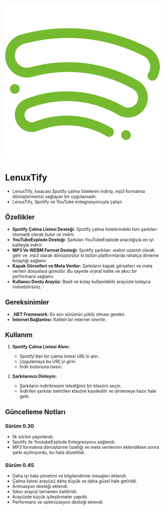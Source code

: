 ![Proje Logosu](./assets/music.png)
# LenuxTify
- LenuxTify, kısacası Spotify çalma listelerini indirip, mp3 formatına dönüştürmenizi sağlayan bir uygulamadır.
- LenuxTify, Spotify ve YouTube entegrasyonuyla çalışır.

## Özellikler

- **Spotify Çalma Listesi Desteği:** Spotify çalma listelerindeki tüm şarkıları otomatik olarak bulur ve indirir.
- **YouTubeExplode Desteği:** Şarkıları YouTubeExplode aracılığıyla en iyi kaliteyle indirir.
- **MP3 Ve WEBM Format Desteği:** Spotify şarkıları .webm uzantılı olarak gelir ve .mp3 olarak dönüştürülür ki bütün platformlarda rahatça dinleme kolaylığı sağlanır.
- **Kapak Görselleri ve Meta Veriler:** Şarkıların kapak görselleri ve meta verileri dosyalara gömülür. Bu sayede orjinal kalite ve akıcı bir performans sağlanır.
- **Kullanıcı Dostu Arayüz:** Basit ve kolay kullanılabilir arayüzle kolayca indirebilirsiniz.

## Gereksinimler

- **.NET Framework:** En son sürümün yüklü olması gerekir.
- **İnternet Bağlantısı:** Kaliteli bir internet önerilir.

## Kullanım

1. **Spotify Çalma Listesi Alımı:**
   - Spotify'dan bir çalma listesi URL'si alın.
   - Uygulamaya bu URL'yi girin.
   - İndir butonuna basın. 

2. **Şarkılarınızı Dinleyin:**
   - Şarkıların indirilmesini istediğiniz bir klasörü seçin.
   - İndirilen şarkılar belirtilen klasöre kaydedilir ve dinlemeye hazır hale gelir.

## Güncelleme Notları

### Sürüm 0.30
- İlk sürüm yayınlandı.
- Spotify ile YoutubeExplode Entegrasyonu sağlandı.
- MP3 formatına dönüştürme özelliği ve meta verilerinin eklendikten sonra şarkı açılmıyordu, bu hata düzeltildi.

### Sürüm 0.45
- Daha iyi hata yönetimi ve bilgilendirme mesajları eklendi.
- Çalma listesi arayüzü daha büyük ve daha güzel hale getirildi.
- Animasyon desteği eklendi.
- Sıkıcı arayüz tamamen kaldırıldı.
- Arayüzde küçük iyileştirmeler yapıldı.
- Performans ve optimizasyon desteği eklendi.
